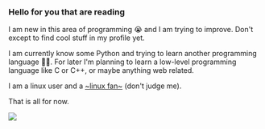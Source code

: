 ### Hello for you that are reading
I am new in this area of programming 😭️ and I am trying to improve. Don't except to find cool stuff in my profile yet.

I am currently know some Python and trying to learn another programming language 😵‍💫️.
For later I'm planning to learn a low-level programming language like C or C++, or maybe anything web related.

I am a linux user and a [~linux fan~](https://iepe-iaguara.github.io/hyperlinks/index.html) (don't judge me).

That is all for now.

![](https://komarev.com/ghpvc/?username=iepe-iaguara&color=grey)
